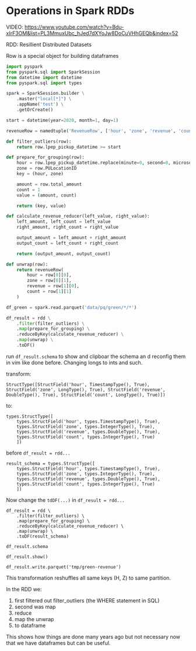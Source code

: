 # Operations in Spark RDDs
VIDEO: https://www.youtube.com/watch?v=Bdu-xIrF3OM&list=PL3MmuxUbc_hJed7dXYoJw8DoCuVHhGEQb&index=52

RDD: Resillient Distributed Datasets

Row is a special object for building dataframes

```python
import pyspark
from pyspark.sql import SparkSession
from datetime import datetime
from pyspark.sql import types

spark = SparkSession.builder \
    .master("local[*]") \
    .appName('test') \
    .getOrCreate()

start = datetime(year=2020, month=1, day=1)

revenueRow = namedtuple('RevenueRow', ['hour', 'zone', 'revenue', 'count'])

def filter_outliers(row):
    return row.lpep_pickup_datetime >= start

def prepare_for_grouping(row):
    hour = row.lpep_pickup_datetime.replace(minute=0, second=0, microsecond=0)
    zone = row.PULocationID
    key = (hour, zone)

    amount = row.total_amount
    count = 1
    value = (amount, count)

    return (key, value)

def calculate_revenue_reducer(left_value, right_value):
    left_amount, left_count = left_value
    right_amount, right_count = right_value

    output_amount = left_amount + right_amount
    output_count = left_count + right_count

    return (output_amount, output_count)

def unwrap(row):
    return revenueRow(
        hour = row[0][0],
        zone = row[0][1],
        revenue = row[1][0],
        count = row[1][1]
    )

df_green = spark.read.parquet('data/pq/green/*/*')

df_result = rdd \
    .filter(filter_outliers) \
    .map(prepare_for_grouping) \
    .reduceByKey(calculate_revenue_reducer) \
    .map(unwrap) \
    .toDF()
```

run `df_result.schema` to show and clipboar the schema an d reconfig them in vim like done before. Changing longs to ints and such.

transform:
```
StructType([StructField('hour', TimestampType(), True), StructField('zone', LongType(), True), StructField('revenue', DoubleType(), True), StructField('count', LongType(), True)])
```
to:
```
types.StructType([
    types.StructField('hour', types.TimestampType(), True),
    types.StructField('zone', types.IntegerType(), True),
    types.StructField('revenue', types.DoubleType(), True),
    types.StructField('count', types.IntegerType(), True)
    ])
```

before `df_result = rdd...`

```
result_schema = types.StructType([
    types.StructField('hour', types.TimestampType(), True),
    types.StructField('zone', types.IntegerType(), True),
    types.StructField('revenue', types.DoubleType(), True),
    types.StructField('count', types.IntegerType(), True)
    ])
```

Now change the `tdDF(...)` in `df_result = rdd...`

```
df_result = rdd \
    .filter(filter_outliers) \
    .map(prepare_for_grouping) \
    .reduceByKey(calculate_revenue_reducer) \
    .map(unwrap) \
    .toDF(result_schema)

df_result.schema

df_result.show()

df_result.write.parquet('tmp/green-revenue')
```

This transformation reshuffles all same keys (H, Z) to same partition.

In the RDD we:
  1. first filtered out filter_outliers (the WHERE statement in SQL)
  2. second was map
  3. reduce
  4. map the unwrap
  5. to dataframe

This shows how things are done many years ago but not necessary now that we have dataframes but can be useful.
